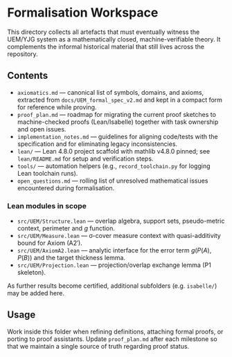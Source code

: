 # Formalisation Workspace

This directory collects all artefacts that must eventually witness the UEM/YJG system as a mathematically closed, machine-verifiable theory. It complements the informal historical material that still lives across the repository.

## Contents
- `axiomatics.md` — canonical list of symbols, domains, and axioms, extracted from `docs/UEM_formal_spec_v2.md` and kept in a compact form for reference while proving.
- `proof_plan.md` — roadmap for migrating the current proof sketches to machine-checked proofs (Lean/Isabelle) together with task ownership and open issues.
- `implementation_notes.md` — guidelines for aligning code/tests with the specification and for eliminating legacy inconsistencies.
- `lean/` — Lean 4.8.0 project scaffold with mathlib v4.8.0 pinned; see `lean/README.md` for setup and verification steps.
- `tools/` — automation helpers (e.g., `record_toolchain.py` for logging Lean toolchain runs).
- `open_questions.md` — rolling list of unresolved mathematical issues encountered during formalisation.

### Lean modules in scope
- `src/UEM/Structure.lean` — overlap algebra, support sets, pseudo-metric context, perimeter and $g$ function.
- `src/UEM/Measure.lean` — σ-cover measure context with quasi-additivity bound for Axiom (A2′).
- `src/UEM/AxiomA2.lean` — analytic interface for the error term $g(P(A),P(B))$ and the target thickness lemma.
- `src/UEM/Projection.lean` — projection/overlap exchange lemma (P1 skeleton).

As further results become certified, additional subfolders (e.g. `isabelle/`) may be added here.

## Usage
Work inside this folder when refining definitions, attaching formal proofs, or porting to proof assistants. Update `proof_plan.md` after each milestone so that we maintain a single source of truth regarding proof status.
